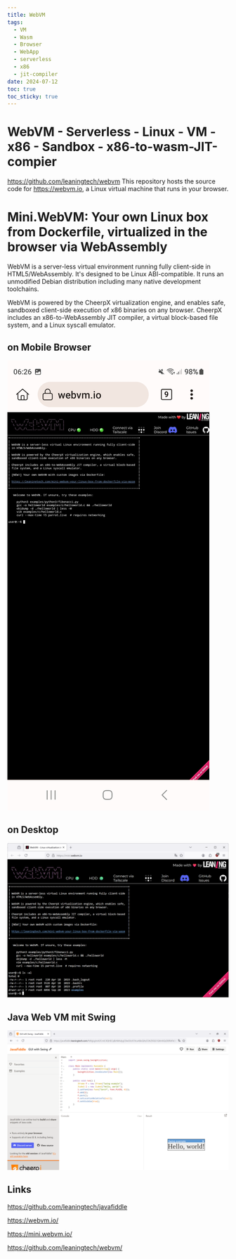 ```yaml
---
title: WebVM
tags:
  - VM
  - Wasm
  - Browser
  - WebApp
  - serverless
  - x86
  - jit-compiler
date: 2024-07-12
toc: true
toc_sticky: true
---
```


# WebVM - Serverless - Linux - VM - x86 - Sandbox - x86-to-wasm-JIT-compier  

https://github.com/leaningtech/webvm
This repository hosts the source code for https://webvm.io, a Linux virtual machine that runs in your browser.




# Mini.WebVM: Your own Linux box from Dockerfile, virtualized in the browser via WebAssembly

WebVM is a server-less virtual environment running fully client-side in HTML5/WebAssembly. It's designed to be Linux ABI-compatible. It runs an unmodified Debian distribution including many native development toolchains.

WebVM is powered by the CheerpX virtualization engine, and enables safe, sandboxed client-side execution of x86 binaries on any browser. CheerpX includes an x86-to-WebAssembly JIT compiler, a virtual block-based file system, and a Linux syscall emulator.

## on Mobile Browser 
![](../_asset/2024-07-12-webvm_image_1.jpg)
## on Desktop

![](../_asset/2024-07-12-webvm_image_2.png)

## Java Web VM mit Swing 

![](../_asset/2024-07-12-webvm_image_3.png)


## Links

<https://github.com/leaningtech/javafiddle>

<https://webvm.io/>

<https://mini.webvm.io/>

<https://github.com/leaningtech/webvm/>


